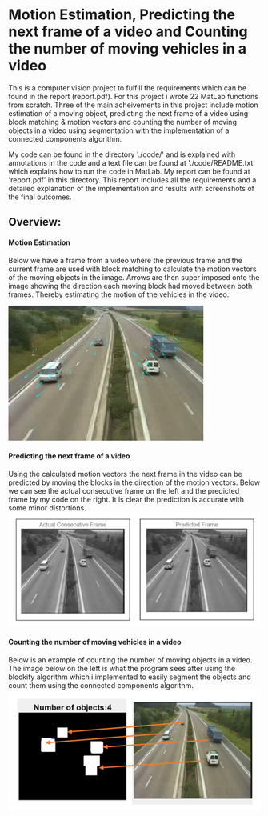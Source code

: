 # Motion Estimation, Predicting the next frame of a video and Counting the number of moving vehicles in a video

This is a computer vision project to fulfill the requirements which can be found in the report (report.pdf). For this project i wrote 22 MatLab functions from scratch. Three of the main acheivements in this project include motion estimation of a moving object, predicting the next frame of a video using block matching & motion vectors and counting the number of moving objects in a video using segmentation with the implementation of a connected components algorithm.

My code can be found in the directory './code/' and is explained with annotations in the code and a text file can be found at './code/README.txt' which explains how to run the code in MatLab. My report can be found at 'report.pdf' in this directory. This report includes all the requirements and a detailed explanation of the implementation and results with screenshots of the final outcomes.

## Overview:
#### Motion Estimation
Below we have a frame from a video where the previous frame and the current frame are used with block matching to calculate the motion vectors of the moving objects in the image. Arrows are then super imposed onto the image showing the direction each moving block had moved between both frames. Thereby estimating the motion of the vehicles in the video.

<img src="https://github.com/HarrishanSK/MotionEstimation/blob/master/images/motionField.jpg" alt="alt text" width ="390" height ="270">

#### Predicting the next frame of a video
Using the calculated motion vectors the next frame in the video can be predicted by moving the blocks in the direction of the motion vectors. Below we can see the actual consecutive frame on the left and the predicted frame by my code on the right. It is clear the prediction is accurate with some minor distortions.
<img src="https://github.com/HarrishanSK/MotionEstimation/blob/master/images/predictedFrame.png" alt="alt text">

#### Counting the number of moving vehicles in a video
Below is an example of counting the number of moving objects in a video. The image below on the left is what the program sees after using the blockify algorithm which i implemented to easily segment the objects and count them using the connected components algorithm.
<img src="https://github.com/HarrishanSK/MotionEstimation/blob/master/images/counting.png" alt="alt text">
